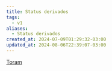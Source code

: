 ```yaml
---
title: Status derivados
tags:
  - v1
aliases:
  - Status derivados
created_at: 2024-07-09T01:29:32-03:00
updated_at: 2024-08-06T22:39:07-03:00
---
```


[Toram](../../../../rascunhos/2024/07/Toram.md)